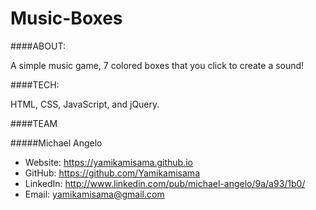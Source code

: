 Music-Boxes
===========

####ABOUT:

A simple music game, 7 colored boxes that you click to create a sound!


####TECH:

HTML, CSS, JavaScript, and jQuery.


####TEAM

#####Michael Angelo
* Website: https://yamikamisama.github.io
* GitHub: https://github.com/Yamikamisama
* LinkedIn: http://www.linkedin.com/pub/michael-angelo/9a/a93/1b0/
* Email: yamikamisama@gmail.com
